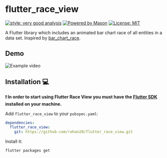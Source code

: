 # flutter_race_view

[![style: very good analysis][very_good_analysis_badge]][very_good_analysis_link]
[![Powered by Mason](https://img.shields.io/endpoint?url=https%3A%2F%2Ftinyurl.com%2Fmason-badge)](https://github.com/felangel/mason)
[![License: MIT][license_badge]][license_link]

A Flutter library which includes an animated bar chart race of all entities in a data set. Inspired by [bar_chart_race][bar_chart_race_package_link].

## Demo

![Example video][example_video_link]

## Installation 💻

**❗ In order to start using Flutter Race View you must have the [Flutter SDK][flutter_install_link] installed on your machine.**

Add `flutter_race_view` to your `pubspec.yaml`:

```yaml
dependencies:
  flutter_race_view:
    git: https://github.com/rohan20/flutter_race_view.git
```

Install it:

```sh
flutter packages get
```

[flutter_install_link]: https://docs.flutter.dev/get-started/install
[github_actions_link]: https://docs.github.com/en/actions/learn-github-actions
[license_badge]: https://img.shields.io/badge/license-MIT-blue.svg
[license_link]: https://opensource.org/licenses/MIT
[logo_black]: https://raw.githubusercontent.com/VGVentures/very_good_brand/main/styles/README/vgv_logo_black.png#gh-light-mode-only
[logo_white]: https://raw.githubusercontent.com/VGVentures/very_good_brand/main/styles/README/vgv_logo_white.png#gh-dark-mode-only
[mason_link]: https://github.com/felangel/mason
[very_good_analysis_badge]: https://img.shields.io/badge/style-very_good_analysis-B22C89.svg
[very_good_analysis_link]: https://pub.dev/packages/very_good_analysis
[very_good_cli_link]: https://pub.dev/packages/very_good_cli
[very_good_coverage_link]: https://github.com/marketplace/actions/very-good-coverage
[very_good_ventures_link]: https://verygood.ventures
[very_good_ventures_link_light]: https://verygood.ventures#gh-light-mode-only
[very_good_ventures_link_dark]: https://verygood.ventures#gh-dark-mode-only
[very_good_workflows_link]: https://github.com/VeryGoodOpenSource/very_good_workflows
[bar_chart_race_package_link]: https://github.com/younes38/bar_chart_race
[example_video_link]: https://github.com/rohan20/flutter_race_view/assets/8232573/f30484f4-2b40-4aa5-a841-9409842d6ba3
